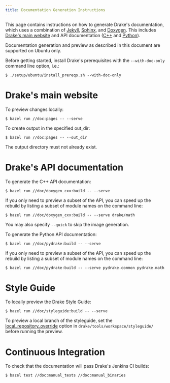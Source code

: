 ```yaml
---
title: Documentation Generation Instructions
---
```


This page contains instructions on how to generate Drake's documentation,
which uses a combination of
[Jekyll](https://jekyllrb.com/),
[Sphinx](http://www.sphinx-doc.org/en/stable/index.html), and
[Doxygen](https://www.doxygen.nl/index.html).
This includes [Drake's main website](https://drake.mit.edu/) and
API documentation
([C++](https://drake.mit.edu/doxygen_cxx/index.html) and
[Python](https://drake.mit.edu/pydrake/index.html)).


Documentation generation and preview as described in this document are
supported on Ubuntu only.

Before getting started, install Drake's prerequisites with the
``--with-doc-only`` command line option, i.e.:

```
$ ./setup/ubuntu/install_prereqs.sh --with-doc-only
```

# Drake's main website

To preview changes locally:

```
$ bazel run //doc:pages -- --serve
```

To create output in the specified out_dir:

```
$ bazel run //doc:pages -- --out_dir
```

The output directory must not already exist.

# Drake's API documentation

To generate the C++ API documentation:

```
$ bazel run //doc/doxygen_cxx:build -- --serve
```

If you only need to preview a subset of the API, you can speed up the
rebuild by listing a subset of module names on the command line:

```
$ bazel run //doc/doxygen_cxx:build -- --serve drake/math
```

You may also specify ``--quick`` to skip the image generation.

To generate the Python API documentation:

```
$ bazel run //doc/pydrake:build -- --serve
```

If you only need to preview a subset of the API, you can speed up the
rebuild by listing a subset of module names on the command line:

```
$ bazel run //doc/pydrake:build -- --serve pydrake.common pydrake.math
````

# Style Guide

To locally preview the Drake Style Guide:

```
$ bazel run //doc/styleguide:build -- --serve
```

To preview a local branch of the styleguide, set the
[local_repository_override](https://github.com/RobotLocomotion/drake/blob/master/tools/workspace/README.md#exploring-github_archive-changes-from-a-local-clone)
option in ``drake/tools/workspace/styleguide/`` before running the preview.

# Continuous Integration

To check that the documentation will pass Drake's Jenkins CI builds:

```
$ bazel test //doc:manual_tests //doc:manual_binaries
```
